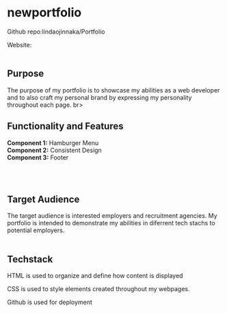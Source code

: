 # newportfolio
Github repo:lindaojinnaka/Portfolio

Website: 
<br> 
<br> 
## Purpose
The purpose of my portfolio is to showcase my abilities as a web developer and to also craft my personal brand by expressing my personality throughout each page.
br> 
<br> 
## Functionality and Features
**Component 1:** Hamburger Menu 
<br>
**Component 2:** Consistent Design
<br>
**Component 3:** Footer
<br>

<br> 
<br> 

## Target Audience
The target audience is interested employers and recruitment agencies. My portfolio is intended to demonstrate my abilities in diferrent tech stachs to potential employers.
<br> 
<br> 

## Techstack
HTML is used to organize and define how content is displayed

CSS is used to style elements created throughout my webpages.

Github is used for deployment